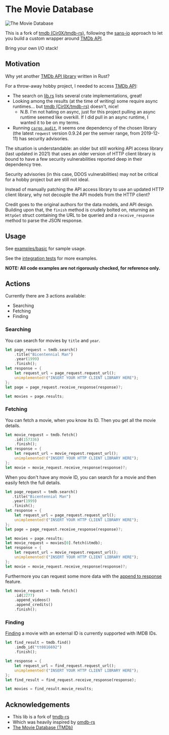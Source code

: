 # The Movie Database

![The Movie Database](https://www.themoviedb.org/assets/2/v4/logos/408x161-powered-by-rectangle-green-bb4301c10ddc749b4e79463811a68afebeae66ef43d17bcfd8ff0e60ded7ce99.png)

This is a fork of [tmdb (Cir0X/tmdb-rs)](https://gitlab.com/Cir0X/tmdb-rs), following the [sans-io](https://sans-io.readthedocs.io/) approach to let you build a custom wrapper around [TMDb API](https://developers.themoviedb.org/3).

Bring your own I/O stack!

## Motivation

Why yet another [TMDb API library](https://lib.rs/search?q=tmdb) written in Rust?

For a throw-away hobby project, I needed to access [TMDb API](https://developers.themoviedb.org/3):
- The search on [lib.rs](https://lib.rs/search?q=tmdb) lists several crate implementations, great!
- Looking among the results (at the time of writing) some require async runtimes... but [tmdb (Cir0X/tmdb-rs)](https://gitlab.com/Cir0X/tmdb-rs) doesn't, nice!
    - N.B. I'm not hating on async, just for this project pulling an async runtime seemed like overkill.  If I did pull in an async runtime, I wanted it to be on my terms.
- Running [`cargo audit`](https://crates.io/crates/cargo-audit), it seems one dependency of the chosen library (the latest `reqwest` version 0.9.24 per the semver range, from 2019-12-11) has security advisories.

The situation is understandable: an older but still working API access library (last updated in 2021) that uses an older version of HTTP client library is bound to have a few security vulnerabilities reported deep in their dependency tree.

Security advisories (in this case, DDOS vulnerabilities) may not be critical for a hobby project but are still not ideal.

Instead of manually patching the API access library to use an updated HTTP client library, why not decouple the API models from the HTTP client?

Credit goes to the original authors for the data models, and API design. Building upon that, the `finish` method is crudely bolted on, returning an `HttpGet` struct containing the URL to be queried and a `receive_response` method to parse the JSON response.

## Usage

See [examples/basic](examples/basic.rs) for sample usage.

See the [integration tests](tests/common/fetch_integration.rs) for more examples.


**NOTE: All code examples are not rigorously checked, for reference only.**

## Actions

Currently there are 3 actions available:

* Searching
* Fetching
* Finding

### Searching

You can search for movies by `title` and `year`.

```rust
let page_request = tmdb.search()
    .title("Bicentennial Man")
    .year(1999)
    .finish();
let response = {
    let request_url = page_request.request_url();
    unimplemented!("INSERT YOUR HTTP CLIENT LIBRARY HERE");
};
let page = page_request.receive_response(response)?;

let movies = page.results;
```

### Fetching

You can fetch a movie, when you know its ID. Then you get all the movie details.

```rust
let movie_request = tmdb.fetch()
    .id(157336)
    .finish();
let response = {
    let request_url = movie_request.request_url();
    unimplemented!("INSERT YOUR HTTP CLIENT LIBRARY HERE");
};
let movie = movie_request.receive_response(response)?;
```

When you don't have any movie ID, you can search for a movie and then easily fetch the full details.

```rust
let page_request = tmdb.search()
   .title("Bicentennial Man")
   .year(1999)
   .finish();
let response = {
    let request_url = page_request.request_url();
    unimplemented!("INSERT YOUR HTTP CLIENT LIBRARY HERE");
};
let page = page_request.receive_response(response)?;

let movies = page.results;
let movie_request = movies[0].fetch(&tmdb);
let response = {
    let request_url = movie_request.request_url();
    unimplemented!("INSERT YOUR HTTP CLIENT LIBRARY HERE");
};
let movie = movie_request.receive_response(response)?;
```

Furthermore you can request some more data with the [append to response](https://developers.themoviedb.org/3/getting-started/append-to-response) feature.

```rust
let movie_request = tmdb.fetch()
    .id(2277)
    .append_videos()
    .append_credits()
    .finish();
```

### Finding

[Finding](https://developers.themoviedb.org/3/find/find-by-id) a movie with an external ID is currently supported with IMDB IDs.

```rust
let find_result = tmdb.find()
    .imdb_id("tt0816692")
    .finish();

let response = {
    let request_url = find_request.request_url();
    unimplemented!("INSERT YOUR HTTP CLIENT LIBRARY HERE");
};
let find_result = find_request.receive_response(response);

let movies = find_result.movie_results;
```

## Acknowledgements

* This lib is a fork of [tmdb-rs](https://gitlab.com/Cir0X/tmdb-rs)
* Which was heavily inspired by [omdb-rs](https://github.com/aldrio/omdb-rs)
* [The Movie Database (TMDb)](https://www.themoviedb.org/)

